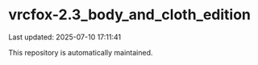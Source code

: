 # vrcfox-2.3_body_and_cloth_edition

Last updated: 2025-07-10 17:11:41

This repository is automatically maintained.
